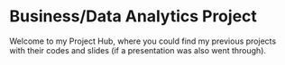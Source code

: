 # Business/Data Analytics Project
Welcome to my Project Hub, where you could find my previous projects with their codes and slides (if a presentation was also went through).
